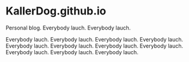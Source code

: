 # KallerDog.github.io
Personal blog.
Everybody lauch.
Everybody lauch.

Everybody lauch.
Everybody lauch.
Everybody lauch.
Everybody lauch.
Everybody lauch.
Everybody lauch.
Everybody lauch.
Everybody lauch.
Everybody lauch.
Everybody lauch.
Everybody lauch.
